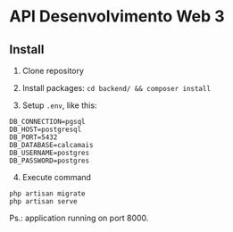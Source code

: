 # API Desenvolvimento Web 3

## Install

1. Clone repository

2. Install packages: `cd backend/ && composer install`

3. Setup `.env`, like this:
```
DB_CONNECTION=pgsql
DB_HOST=postgresql
DB_PORT=5432
DB_DATABASE=calcamais
DB_USERNAME=postgres
DB_PASSWORD=postgres
```

4. Execute command
```
php artisan migrate
php artisan serve
```

Ps.: application running on port 8000.
